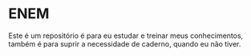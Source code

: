 # ENEM
Este é um repositório é para eu estudar e treinar meus conhecimentos, também é para suprir a necessidade de caderno, quando eu não tiver.
